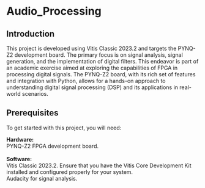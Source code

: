 # Audio_Processing
## Introduction
This project is developed using Vitis Classic 2023.2 and targets the PYNQ-Z2 development board. The primary focus is on signal analysis, signal generation, and the implementation of digital filters. This endeavor is part of an academic exercise aimed at exploring the capabilities of FPGA in processing digital signals. The PYNQ-Z2 board, with its rich set of features and integration with Python, allows for a hands-on approach to understanding digital signal processing (DSP) and its applications in real-world scenarios.

## Prerequisites
To get started with this project, you will need: <br>

**Hardware:** <br> PYNQ-Z2 FPGA development board. <br> <br>
**Software:** <br> Vitis Classic 2023.2. Ensure that you have the Vitis Core Development Kit installed and configured properly for your system. <br>
Audacity for signal analysis.

